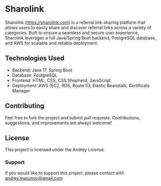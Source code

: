 # Sharolink
Sharolink (https://sharolink.com) is a referral link-sharing platform that allows users to easily share and discover referral links across a variety of categories. Built to ensure a seamless and secure user experience, Sharolink leverages a full Java/Spring Boot backend, PostgreSQL database, and AWS for scalable and reliable deployment.

## Technologies Used
* Backend: Java 17, Spring Boot
* Database: PostgreSQL
* Frontend: HTML, CSS, CSS:Shepherd, JavaScript
* Deployment: AWS (EC2, RDS, Route 53, Elastic Beanstalk, Certificate Manager

## Contributing
Feel free to fork the project and submit pull requests. Contributions, suggestions, and improvements are always welcome!

## License
This project is licensed under the Andrey License.

### Support
if you would like to support this project, please contact with andrey.masunov@gmail.com